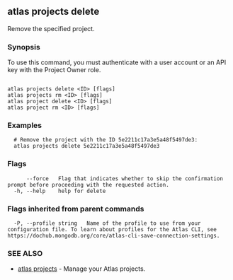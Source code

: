 ## atlas projects delete

Remove the specified project.


### Synopsis

To use this command, you must authenticate with a user account or an API key with the Project Owner role.



```

atlas projects delete <ID> [flags]
atlas projects rm <ID> [flags]
atlas project delete <ID> [flags]
atlas project rm <ID> [flags]
```

### Examples

```
  # Remove the project with the ID 5e2211c17a3e5a48f5497de3:
  atlas projects delete 5e2211c17a3e5a48f5497de3
```


### Flags

```
      --force   Flag that indicates whether to skip the confirmation prompt before proceeding with the requested action.
  -h, --help    help for delete

```


### Flags inherited from parent commands

```
  -P, --profile string   Name of the profile to use from your configuration file. To learn about profiles for the Atlas CLI, see https://dochub.mongodb.org/core/atlas-cli-save-connection-settings.

```

### SEE ALSO


* [atlas projects](atlas_projects.md)	- Manage your Atlas projects.



